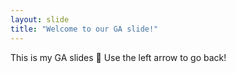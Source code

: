```yaml
---
layout: slide
title: "Welcome to our GA slide!"
---
```

This is my GA slides :tada:
Use the left arrow to go back!
